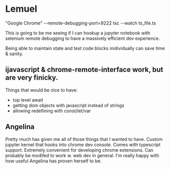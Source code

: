 # Lemuel

"Google Chrome" --remote-debugging-port=9222
tsc --watch ts_file.ts

This is going to be me seeing if I can hookup a jupyter notebook with selenium remote debugging to have a massively efficient dev experience.

Being able to maintain state and test code blocks inidividually can save time & sanity.

## ijavascript & chrome-remote-interface work, but are very finicky.

Things that would be nice to have:

-   top level await
-   getting dom objects with javascript instead of strings
-   allowing redefining with const/let/var

## Angelina

Pretty much has given me all of those things that I wanted to have.
Custom jupyter kernel that hooks into chrome dev console. Comes with typescript support. Extremely convenient for developing chrome extensions. Can probably be modifed to work w. web dev in general.
I'm really happy with how useful Angelina has proven herself to be.
